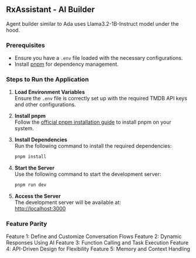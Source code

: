 ## RxAssistant - AI Builder

Agent builder similar to Ada uses Llama3.2-1B-Instruct model under the hood.

### Prerequisites

- Ensure you have a `.env` file loaded with the necessary configurations.
- Install [pnpm](https://pnpm.io/installation) for dependency management.

### Steps to Run the Application

1. **Load Environment Variables**  
   Ensure the `.env` file is correctly set up with the required TMDB API keys and other configurations.

2. **Install pnpm**  
   Follow the [official pnpm installation guide](https://pnpm.io/installation) to install pnpm on your system.

3. **Install Dependencies**  
   Run the following command to install the required dependencies:

   ```bash
   pnpm install
   ```

4. **Start the Server**  
   Use the following command to start the development server:

   ```bash
   pnpm run dev
   ```

5. **Access the Server**  
   The development server will be available at:  
   [http://localhost:3000](http://localhost:3000)

### Feature Parity

Feature 1: Define and Customize Conversation Flows
Feature 2: Dynamic Responses Using AI
Feature 3: Function Calling and Task Execution
Feature 4: API-Driven Design for Flexibility
Feature 5: Memory and Context Handling
